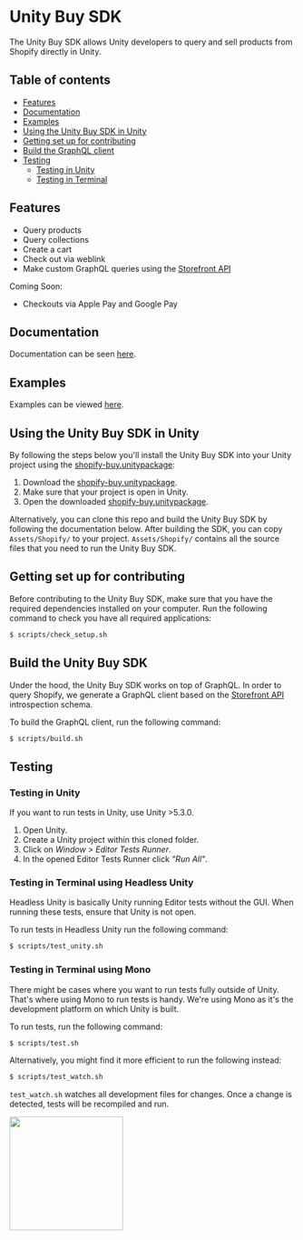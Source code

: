 # Unity Buy SDK

The Unity Buy SDK allows Unity developers to query and sell products from Shopify directly in Unity.

## Table of contents

- [Features](#features)
- [Documentation](#documentation)
- [Examples](#examples)
- [Using the Unity Buy SDK in Unity](#using-the-unity-buy-sdk-in-unity)
- [Getting set up for contributing](#getting-set-up-for-contributing)
- [Build the GraphQL client](#build-the-unity-buy-sdk)
- [Testing](#testing)
    + [Testing in Unity](#testing-in-unity)
    + [Testing in Terminal](#testing-in-terminal)

## Features

- Query products
- Query collections
- Create a cart
- Check out via weblink
- Make custom GraphQL queries using the [Storefront API](//help.shopify.com/api/storefront-api)

Coming Soon:

- Checkouts via Apple Pay and Google Pay

## Documentation

Documentation can be seen [here](https://shopify.github.io/unity-buy-sdk/).

## Examples

Examples can be viewed [here](EXAMPLES.md).

## Using the Unity Buy SDK in Unity

By following the steps below you'll install the Unity Buy SDK into your Unity project using the [shopify-buy.unitypackage](https://github.com/Shopify/unity-buy-sdk/raw/master/shopify-buy.unitypackage):

1. Download the [shopify-buy.unitypackage](https://github.com/Shopify/unity-buy-sdk/raw/master/shopify-buy.unitypackage).
2. Make sure that your project is open in Unity.
3. Open the downloaded [shopify-buy.unitypackage](https://github.com/Shopify/unity-buy-sdk/raw/master/shopify-buy.unitypackage).

Alternatively, you can clone this repo and build the Unity Buy SDK by following the documentation below. After building the SDK, you can copy `Assets/Shopify/` to your project. `Assets/Shopify/` contains all the source files that you need to run the Unity Buy SDK.

## Getting set up for contributing

Before contributing to the Unity Buy SDK, make sure that you have the required dependencies installed on your computer. Run the following command to check you have all required applications:
```bash
$ scripts/check_setup.sh
```

## Build the Unity Buy SDK

Under the hood, the Unity Buy SDK works on top of GraphQL. In order to query Shopify, we generate a GraphQL client based on the [Storefront API](//help.shopify.com/api-storefront-api) introspection schema.

To build the GraphQL client, run the following command:
```bash
$ scripts/build.sh
```

## Testing

### Testing in Unity

If you want to run tests in Unity, use Unity >5.3.0.

1. Open Unity.
2. Create a Unity project within this cloned folder.
3. Click on _Window > Editor Tests Runner_.
4. In the opened Editor Tests Runner click _"Run All"_.

### Testing in Terminal using Headless Unity

Headless Unity is basically Unity running Editor tests without the GUI. When running these tests, ensure that Unity is not open.

To run tests in Headless Unity run the following command:
```bash
$ scripts/test_unity.sh
```

### Testing in Terminal using Mono
There might be cases where you want to run tests fully outside of Unity.
That's where using Mono to run tests is handy. We're using Mono as it's the development platform on which Unity is built.

To run tests, run the following command:
```bash
$ scripts/test.sh
```

Alternatively, you might find it more efficient to run the following instead:
```bash
$ scripts/test_watch.sh
```

`test_watch.sh` watches all development files for changes. Once a change is detected, tests will be recompiled and run.


<img src="https://cdn.shopify.com/shopify-marketing_assets/builds/19.0.0/shopify-full-color-black.svg" width="200" />
